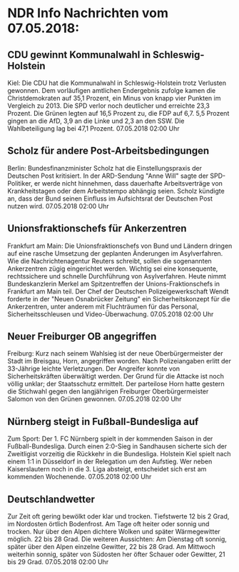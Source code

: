# NDR Info Nachrichten vom 07.05.2018:


## CDU gewinnt Kommunalwahl in Schleswig-Holstein
Kiel: Die CDU hat die Kommunalwahl in Schleswig-Holstein trotz Verlusten gewonnen. Dem vorläufigen amtlichen Endergebnis zufolge kamen die Christdemokraten auf 35,1 Prozent, ein Minus von knapp vier Punkten im Vergleich zu 2013. Die SPD verlor noch deutlicher und erreichte 23,3 Prozent. Die Grünen legten auf 16,5 Prozent zu, die FDP auf 6,7. 5,5 Prozent gingen an die AfD, 3,9 an die Linke und 2,3 an den SSW. Die Wahlbeteiligung lag bei 47,1 Prozent. 07.05.2018 02:00 Uhr 

## Scholz für andere Post-Arbeitsbedingungen
Berlin: Bundesfinanzminister Scholz hat die Einstellungspraxis der Deutschen Post kritisiert. In der ARD-Sendung "Anne Will" sagte der SPD-Politiker, er werde nicht hinnehmen, dass dauerhafte Arbeitsverträge von Krankheitstagen oder dem Arbeitstempo abhängig seien. Scholz kündigte an, dass der Bund seinen Einfluss im Aufsichtsrat der Deutschen Post nutzen wird. 07.05.2018 02:00 Uhr 

## Unionsfraktionschefs für Ankerzentren
Frankfurt am Main: Die Unionsfraktionschefs von Bund und Ländern dringen auf eine rasche Umsetzung der geplanten Änderungen im Asylverfahren. Wie die Nachrichtenagentur Reuters schreibt, sollen die sogenannten Ankerzentren zügig eingerichtet werden. Wichtig sei eine konsequente, rechtssichere und schnelle Durchführung von Asylverfahren. Heute nimmt Bundeskanzlerin Merkel am Spitzentreffen der Unions-Fraktionschefs in Frankfurt am Main teil. Der Chef der Deutschen Polizeigewerkschaft Wendt forderte in der "Neuen Osnabrücker Zeitung" ein Sicherheitskonzept für die Ankerzentren, unter anderem mit Fluchträumen für das Personal, Sicherheitsschleusen und Video-Überwachung. 07.05.2018 02:00 Uhr 

## Neuer Freiburger OB angegriffen
Freiburg: Kurz nach seinem Wahlsieg ist der neue Oberbürgermeister der Stadt im Breisgau, Horn, angegriffen worden. Nach Polizeiangaben erlitt der 33-Jährige leichte Verletzungen. Der Angreifer konnte von Sicherheitskräften überwältigt werden. Der Grund für die Attacke ist noch völlig unklar; der Staatsschutz ermittelt. Der parteilose Horn hatte gestern die Stichwahl gegen den langjährigen Freiburger Oberbürgermeister Salomon von den Grünen gewonnen. 07.05.2018 02:00 Uhr 

## Nürnberg steigt in Fußball-Bundesliga auf
Zum Sport: Der 1. FC Nürnberg spielt in der kommenden Saison in der Fußball-Bundesliga. Durch einen 2:0-Sieg in Sandhausen sicherte sich der Zweitligist vorzeitig die Rückkehr in die Bundesliga. Holstein Kiel spielt nach einem 1:1 in Düsseldorf in der Relegation um den Aufstieg. Wer neben Kaiserslautern noch in die 3. Liga absteigt, entscheidet sich erst am kommenden Wochenende. 07.05.2018 02:00 Uhr 

## Deutschlandwetter
Zur Zeit oft gering bewölkt oder klar und trocken. Tiefstwerte 12 bis 2 Grad, im Nordosten örtlich Bodenfrost. Am Tage oft heiter oder sonnig und trocken. Nur über den Alpen dichtere Wolken und später Wärmegewitter möglich. 22 bis 28 Grad. Die weiteren Aussichten: Am Dienstag oft sonnig, später über den Alpen einzelne Gewitter, 22 bis 28 Grad. Am Mittwoch weiterhin sonnig, später von Südosten her öfter Schauer oder Gewitter, 21 bis 29 Grad. 07.05.2018 02:00 Uhr 
